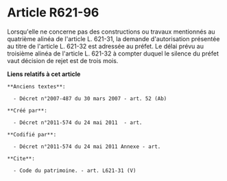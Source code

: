 # Article R621-96

Lorsqu'elle ne concerne pas des constructions ou travaux mentionnés au quatrième alinéa de l'article L. 621-31, la demande
d'autorisation présentée au titre de l'article L. 621-32 est adressée au préfet. Le délai prévu au troisième alinéa de
l'article L. 621-32 à compter duquel le silence du préfet vaut décision de rejet est de trois mois.

**Liens relatifs à cet article**

	**Anciens textes**:

	  - Décret n°2007-487 du 30 mars 2007 - art. 52 (Ab)

	**Créé par**:

	  - Décret n°2011-574 du 24 mai 2011  - art.

	**Codifié par**:

	  - Décret n°2011-574 du 24 mai 2011 Annexe - art.

	**Cite**:

	  - Code du patrimoine. - art. L621-31 (V)
